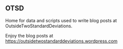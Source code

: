 ## OTSD
Home for data and scripts used to write blog posts at OutsideTwoStandardDeviations.

Enjoy the blog posts at https://outsidetwostandarddeviations.wordpress.com
